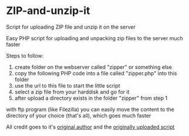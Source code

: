 # ZIP-and-unzip-it
Script for uploading ZIP file and unzip it on the server

Easy PHP script for uploading and unpacking zip files to the server much faster

Steps to follow:

1. create folder on the webserver called "zipper" or something else
2. copy the following PHP code into a file called "zipper.php" into this folder
3. use the url to this file to start the little script
4. select a zip file from your harddisk and go for it
5. after upload a directory exists in the folder "zipper" from step 1

with ftp program (like Filezilla) you can easily move the content to the directory of your choice (that's all), which goes much faster

All credit goes to it's [original author](http://snipplr.com/users/jvandemerwe/) and the [originally uploaded script](http://snipplr.com/view/69947/)
